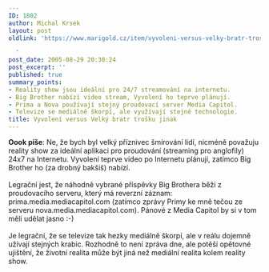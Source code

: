 ```yaml
---
ID: 1802
author: Michal Krsek
layout: post
oldlink: 'https://www.marigold.cz/item/vyvoleni-versus-velky-bratr-trosku-jinak

  '
post_date: 2005-08-29 20:30:24
post_excerpt: ''
published: true
summary_points:
- Reality show jsou ideální pro 24/7 streamování na internetu.
- Big Brother nabízí video stream, Vyvolení ho teprve plánují.
- Prima a Nova používají stejný proudovací server Media Capitol.
- Televize se mediálně škorpí, ale využívají stejné technologie.
title: Vyvolení versus Velký bratr trošku jinak
---
```


<p><b>Oook píše</b>: Ne, že bych byl velký příznivec
šmírování lidí, nicméně považuju reality show za ideální aplikaci pro
proudování (streaming pro anglofily) 24x7 na Internetu. Vyvolení teprve
video po Internetu plánují, zatímco Big Brother ho (za drobný bakšiš)
nabízí.<br />
<br />
Legrační jest, že náhodně vybrané příspěvky Big Brothera běží z
proudovacího serveru, který má reverzní záznam:
prima.media.mediacapitol.com (zatímco zprávy Primy ke mně tečou ze
serveru nova.media.mediacapitol.com). Pánové z Media Capitol by si v
tom měli udělat jasno :-)<br />
<br />
Je legrační, že se televize tak hezky mediálně škorpí, ale v reálu
dojemně užívají stejných krabic. Rozhodně to není zpráva dne, ale
potěší opětovné ujištění, že životní realita může být jiná než mediální
realita kolem reality show.<br />
<br />
</p>
